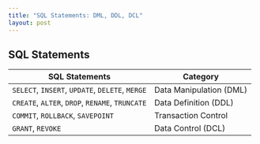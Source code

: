 ```yaml
---
title: "SQL Statements: DML, DDL, DCL"
layout: post
---
```


## SQL Statements

| SQL Statements                                        | Category                |
|-------------------------------------------------------|-------------------------|
| `SELECT`, `INSERT`, `UPDATE`, `DELETE`, `MERGE`       | Data Manipulation (DML) |
| `CREATE`, `ALTER`, `DROP`, `RENAME`, `TRUNCATE`       | Data Definition (DDL)   |
| `COMMIT`, `ROLLBACK`, `SAVEPOINT`                     | Transaction Control     |
| `GRANT`, `REVOKE`                                     | Data Control (DCL)      |

